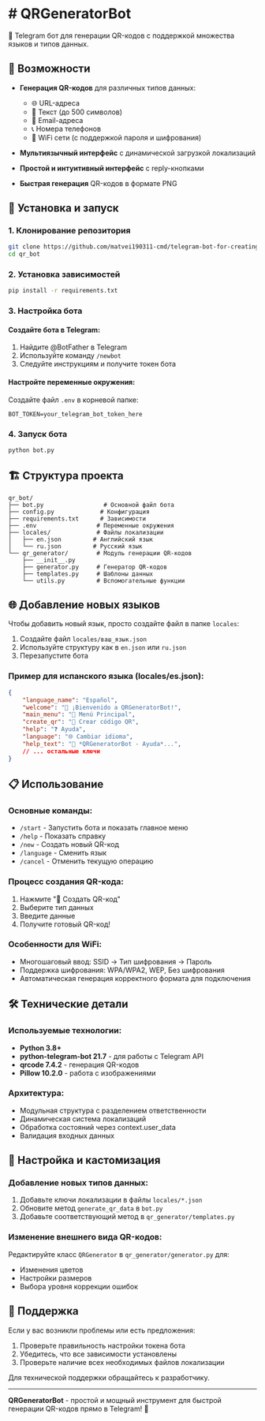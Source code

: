 # # QRGeneratorBot

🤖 Telegram бот для генерации QR-кодов с поддержкой множества языков и типов данных.

## 🌟 Возможности

- **Генерация QR-кодов** для различных типов данных:
  - 🌐 URL-адреса
  - 📝 Текст (до 500 символов)
  - 📧 Email-адреса
  - 📞 Номера телефонов
  - 📶 WiFi сети (с поддержкой пароля и шифрования)

- **Мультиязычный интерфейс** с динамической загрузкой локализаций
- **Простой и интуитивный интерфейс** с reply-кнопками
- **Быстрая генерация** QR-кодов в формате PNG

## 🚀 Установка и запуск

### 1. Клонирование репозитория
```bash
git clone https://github.com/matvei190311-cmd/telegram-bot-for-creating-QR-codes
cd qr_bot
```

### 2. Установка зависимостей
```bash
pip install -r requirements.txt
```

### 3. Настройка бота

#### Создайте бота в Telegram:
1. Найдите @BotFather в Telegram
2. Используйте команду `/newbot`
3. Следуйте инструкциям и получите токен бота

#### Настройте переменные окружения:
Создайте файл `.env` в корневой папке:
```env
BOT_TOKEN=your_telegram_bot_token_here
```

### 4. Запуск бота
```bash
python bot.py
```

## 🏗️ Структура проекта

```
qr_bot/
├── bot.py                 # Основной файл бота
├── config.py             # Конфигурация
├── requirements.txt      # Зависимости
├── .env                 # Переменные окружения
├── locales/             # Файлы локализации
│   ├── en.json         # Английский язык
│   └── ru.json         # Русский язык
└── qr_generator/        # Модуль генерации QR-кодов
    ├── __init__.py
    ├── generator.py     # Генератор QR-кодов
    ├── templates.py     # Шаблоны данных
    └── utils.py         # Вспомогательные функции
```

## 🌐 Добавление новых языков

Чтобы добавить новый язык, просто создайте файл в папке `locales`:

1. Создайте файл `locales/ваш_язык.json`
2. Используйте структуру как в `en.json` или `ru.json`
3. Перезапустите бота

### Пример для испанского языка (locales/es.json):
```json
{
    "language_name": "Español",
    "welcome": "🎯 ¡Bienvenido a QRGeneratorBot!",
    "main_menu": "📱 Menú Principal",
    "create_qr": "🔄 Crear código QR",
    "help": "❓ Ayuda",
    "language": "🌐 Cambiar idioma",
    "help_text": "🤖 *QRGeneratorBot - Ayuda*...",
    // ... остальные ключи
}
```

## 📋 Использование

### Основные команды:
- `/start` - Запустить бота и показать главное меню
- `/help` - Показать справку
- `/new` - Создать новый QR-код
- `/language` - Сменить язык
- `/cancel` - Отменить текущую операцию

### Процесс создания QR-кода:
1. Нажмите "🔄 Создать QR-код"
2. Выберите тип данных
3. Введите данные
4. Получите готовый QR-код!

### Особенности для WiFi:
- Многошаговый ввод: SSID → Тип шифрования → Пароль
- Поддержка шифрования: WPA/WPA2, WEP, Без шифрования
- Автоматическая генерация корректного формата для подключения

## 🛠️ Технические детали

### Используемые технологии:
- **Python 3.8+**
- **python-telegram-bot 21.7** - для работы с Telegram API
- **qrcode 7.4.2** - генерация QR-кодов
- **Pillow 10.2.0** - работа с изображениями

### Архитектура:
- Модульная структура с разделением ответственности
- Динамическая система локализаций
- Обработка состояний через context.user_data
- Валидация входных данных

## 🔧 Настройка и кастомизация

### Добавление новых типов данных:
1. Добавьте ключи локализации в файлы `locales/*.json`
2. Обновите метод `generate_qr_data` в `bot.py`
3. Добавьте соответствующий метод в `qr_generator/templates.py`

### Изменение внешнего вида QR-кодов:
Редактируйте класс `QRGenerator` в `qr_generator/generator.py` для:
- Изменения цветов
- Настройки размеров
- Выбора уровня коррекции ошибок

## 🤝 Поддержка

Если у вас возникли проблемы или есть предложения:
1. Проверьте правильность настройки токена бота
2. Убедитесь, что все зависимости установлены
3. Проверьте наличие всех необходимых файлов локализации

Для технической поддержки обращайтесь к разработчику.

---

**QRGeneratorBot** - простой и мощный инструмент для быстрой генерации QR-кодов прямо в Telegram! 🎯
